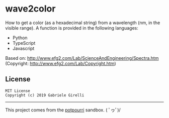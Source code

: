 # wave2color
How to get a color (as a hexadecimal string) from a wavelength (nm, in the visible range). A function is provided in the following languages:

* Python
* TypeScript
* Javascript

Based on: http://www.efg2.com/Lab/ScienceAndEngineering/Spectra.htm
(Copyright: http://www.efg2.com/Lab/Copyright.htm)

License
---

```
MIT License
Copyright (c) 2019 Gabriele Girelli
```

---

This project comes from the [potpourri](https://github.com/ggirelli/potpourri) sandbox. \( ﾟヮﾟ)/
